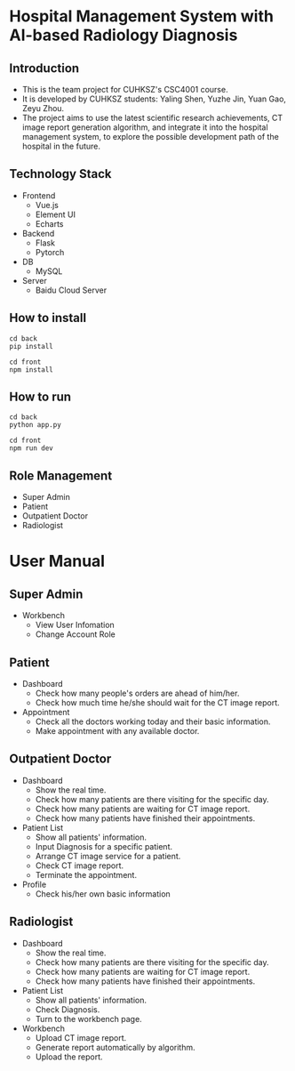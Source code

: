 # Hospital Management System with AI-based Radiology Diagnosis

## Introduction
- This is the team project for CUHKSZ's CSC4001 course.
- It is developed by CUHKSZ students: Yaling Shen, Yuzhe Jin, Yuan Gao, Zeyu Zhou.
- The project aims to use the latest scientific research achievements, CT image report generation algorithm, and integrate it into the hospital management system, to explore the possible development path of the hospital in the future.

## Technology Stack
- Frontend
   - Vue.js
   - Element UI
   - Echarts
- Backend
   - Flask
   - Pytorch
- DB
   - MySQL
- Server
   - Baidu Cloud Server

## How to install
```
cd back
pip install

cd front
npm install
```

## How to run
```
cd back
python app.py

cd front
npm run dev
```
## Role Management
- Super Admin
- Patient
- Outpatient Doctor
- Radiologist

# User Manual
## Super Admin
- Workbench
   - View User Infomation
   - Change Account Role

## Patient
- Dashboard
   - Check how many people's orders are ahead of him/her.
   - Check how much time he/she should wait for the CT image report.
- Appointment
   - Check all the doctors working today and their basic information.
   - Make appointment with any available doctor.

## Outpatient Doctor
- Dashboard
   - Show the real time.
   - Check how many patients are there visiting for the specific day.
   - Check how many patients are waiting for CT image report.
   - Check how many patients have finished their appointments.
- Patient List
   - Show all patients' information.
   - Input Diagnosis for a specific patient.
   - Arrange CT image service for a patient.
   - Check CT image report.
   - Terminate the appointment.
- Profile
   - Check his/her own basic information

## Radiologist
- Dashboard
   - Show the real time.
   - Check how many patients are there visiting for the specific day.
   - Check how many patients are waiting for CT image report.
   - Check how many patients have finished their appointments.
- Patient List
   - Show all patients' information.
   - Check Diagnosis.
   - Turn to the workbench page.
- Workbench
   - Upload CT image report.
   - Generate report automatically by algorithm.
   - Upload the report.

